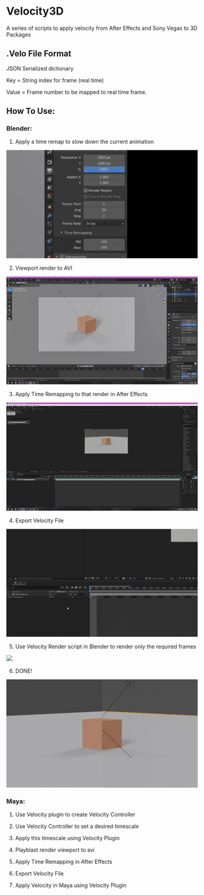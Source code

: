 # Velocity3D
 A series of scripts to apply velocity from After Effects and Sony Vegas to 3D Packages
 


## .Velo File Format

JSON Serialized dictionary

Key = String index for frame (real time)

Value = Frame number to be mapped to real time frame.


 
 
 ## How To Use:

### Blender:

1. Apply a time remap to slow down the current animation

![](tutorial_gifs/how_to_time_remap.gif)

2. Viewport render to AVI

![](tutorial_gifs/how_to_viewport_render.gif)

3. Apply Time Remapping to that render in After Effects

![](tutorial_gifs/apply_velo_ae.gif)

4. Export Velocity File

![](tutorial_gifs/export_velocity.gif)

5. Use Velocity Render script in Blender to render only the required frames

![](tutorial_gifs/velocity_render.gif)

6. DONE!

![](tutorial_gifs/Comp.gif)

### Maya:

1. Use Velocity plugin to create Velocity Controller

2. Use Velocity Controller to set a desired timescale

3. Apply this timescale using Velocity Plugin

4. Playblast render viewport to avi

5. Apply Time Remapping in After Effects

6. Export Velocity File

7. Apply Velocity in Maya using Velocity Plugin
